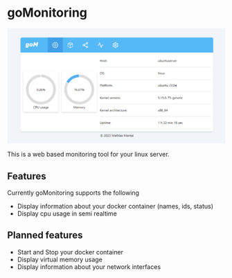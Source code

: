 # goMonitoring
![Screenshot](screenshots/screen_02.png)

This is a web based monitoring tool for your linux server.

## Features
Currently goMonitoring supports the following
- Display information about your docker container (names, ids, status)
- Display cpu usage in semi realtime

## Planned features
- Start and Stop your docker container
- Display virtual memory usage
- Display information about your network interfaces